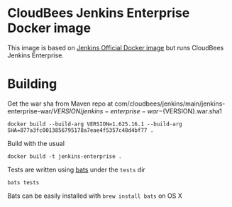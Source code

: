 # CloudBees Jenkins Enterprise Docker image

This image is based on [Jenkins Official Docker image](https://registry.hub.docker.com/_/jenkins/) but runs CloudBees Jenkins Enterprise.

# Building

Get the war sha from Maven repo at com/cloudbees/jenkins/main/jenkins-enterprise-war/${VERSION}/jenkins-enterprise-war-${VERSION}.war.sha1

    docker build --build-arg VERSION=1.625.16.1 --build-arg SHA=877a3fc0013856795178a7eae4f5357c48d4bf77 .

Build with the usual

    docker build -t jenkins-enterprise .

Tests are written using [bats](https://github.com/sstephenson/bats) under the `tests` dir

    bats tests

Bats can be easily installed with `brew install bats` on OS X
